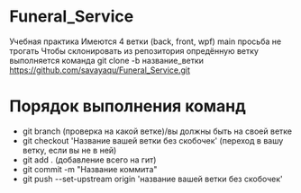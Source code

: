 # Funeral_Service
Учебная практика
Имеются 4 ветки (back, front, wpf) main просьба не трогать
Чтобы склонировать из репозитория опредённую ветку выполняется команда
git clone -b название_ветки https://github.com/savayaqu/Funeral_Service.git
<h1>Порядок выполнения команд</h1>
<ul>
  <li>git branch (проверка на какой ветке)/вы должны быть на своей ветке</li>
  <li>git checkout 'Название вашей ветки без скобочек' (переход в вашу ветку, если вы не в ней)</li>
  <li>git add . (добавление всего на гит)</li>
  <li>git commit -m "Название коммита"</li>
  <li>git push --set-upstream origin 'название вашей ветки без скобочек'</li>
</ul>
